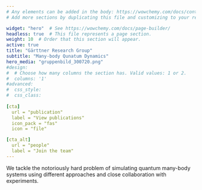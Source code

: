 ```yaml
---
# Any elements can be added in the body: https://wowchemy.com/docs/content/writing-markdown-latex/
# Add more sections by duplicating this file and customizing to your requirements.

widget: "hero"  # See https://wowchemy.com/docs/page-builder/
headless: true  # This file represents a page section.
weight: 10  # Order that this section will appear.
active: true
title: "Gärttner Research Group"
subtitle: "Many-body Qunatum Dynamics"
hero_media: "gruppenbild_300720.png"
#design:
#  # Choose how many columns the section has. Valid values: 1 or 2.
#  columns: '1'
#advanced:
#  css_style:
#  css_class:
  
[cta]
  url = "publication"
  label = "View publications"
  icon_pack = "fas"
  icon = "file"

[cta_alt]
  url = "people"
  label = "Join the team"
---
```


We tackle the notoriously hard problem of simulating quantum many-body systems using different approaches and close collaboration with experiments.
